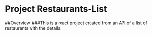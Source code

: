 # Project Restaurants-List


##Overview. 
###This is a react project created from an API of a list of restaurants with the details. 
